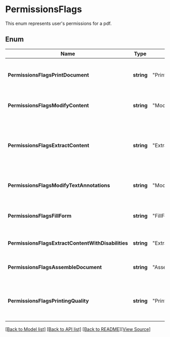 # PermissionsFlags
This enum represents user's permissions for a pdf.

## Enum
Name | Type | Value | Description
------------ | ------------- | ------------- | -------------
**PermissionsFlagsPrintDocument** | **string** | "PrintDocument" | (Security handlers of revision 2) Print the document. (Security handlers of revision 3 or greater) Print the document (possibly not at the highest quality level, depending on whether Aspose.Pdf.Permissions.PrintingQuality is also set).
**PermissionsFlagsModifyContent** | **string** | "ModifyContent" | Modify the contents of the document by operations other than those controlled by Aspose.Pdf.Permissions.ModifyTextAnnotations, Aspose.Pdf.Permissions.FillForm, and 11.
**PermissionsFlagsExtractContent** | **string** | "ExtractContent" | (Security handlers of revision 2) Copy or otherwise extract text and graphics from the document, including extracting text and graphics (in support of accessibility to users with disabilities or for other purposes). (Security handlers of revision 3 or greater) Copy or otherwise extract text and graphics from the document by operations other than that controlled by Aspose.Pdf.Permissions.ExtractContentWithDisabilities.
**PermissionsFlagsModifyTextAnnotations** | **string** | "ModifyTextAnnotations" | Add or modify text annotations, fill in interactive form fields, and, if Aspose.Pdf.Permissions.ModifyContent is also set, create or modify interactive form fields (including signature fields).
**PermissionsFlagsFillForm** | **string** | "FillForm" | (Security handlers of revision 3 or greater) Fill in existing interactive form fields (including signature fields), even if Aspose.Pdf.Permissions.ModifyTextAnnotations is clear.
**PermissionsFlagsExtractContentWithDisabilities** | **string** | "ExtractContentWithDisabilities" | (Security handlers of revision 3 or greater) Extract text and graphics (in support of accessibility to users with disabilities or for other purposes).
**PermissionsFlagsAssembleDocument** | **string** | "AssembleDocument" | (Security handlers of revision 3 or greater) Assemble the document (insert, rotate, or delete pages and create bookmarks or thumbnail images), even if Aspose.Pdf.Permissions.ModifyContent is clear.
**PermissionsFlagsPrintingQuality** | **string** | "PrintingQuality" | (Security handlers of revision 3 or greater) Print the document to a representation from which a faithful digital copy of the PDF content could be generated. When this bit is clear (and bit 3 is set), printing is limited to a low-level representation of the appearance, possibly of degraded quality.

[[Back to Model list]](../README.md#documentation-for-models) [[Back to API list]](../README.md#documentation-for-api-endpoints) [[Back to README]](../README.md)[[View Source]](../permissions_flags.go)


